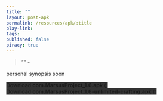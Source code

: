 ```yaml
---
title: ""
layout: post-apk
permalink: /resources/apk/:title
play-link: 
tags:
published: false
piracy: true
---
```


> _"" - <a href="" target="_blank"></a>_

personal synopsis soon 

<div class="text-center">
    <a class="btn btn-dark btn-block w-100" onclick='apk("com.MarsusProject_1.6.apk")' target="_blank" style="text-decoration: none; background-color: #333;"> Download <b>com.MarsusProject_1.6.apk</b> ()</a><br>
    <a class="btn btn-dark btn-block w-100" onclick='apk("com.MarsusProject_1.6-unlimited-crafting.apk")' target="_blank" style="text-decoration: none; background-color: #333;"> Download <b>com.MarsusProject_1.6-unlimited-crafting.apk</b> ()</a>
</div>
